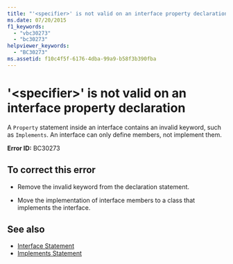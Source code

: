 ```yaml
---
title: "'<specifier>' is not valid on an interface property declaration"
ms.date: 07/20/2015
f1_keywords: 
  - "vbc30273"
  - "bc30273"
helpviewer_keywords: 
  - "BC30273"
ms.assetid: f10c4f5f-6176-4dba-99a9-b58f3b390fba
---
```

# '\<specifier>' is not valid on an interface property declaration
A `Property` statement inside an interface contains an invalid keyword, such as `Implements`. An interface can only define members, not implement them.  
  
 **Error ID:** BC30273  
  
## To correct this error  
  
- Remove the invalid keyword from the declaration statement.  
  
- Move the implementation of interface members to a class that implements the interface.  
  
## See also

- [Interface Statement](../../visual-basic/language-reference/statements/interface-statement.md)
- [Implements Statement](../../visual-basic/language-reference/statements/implements-statement.md)
